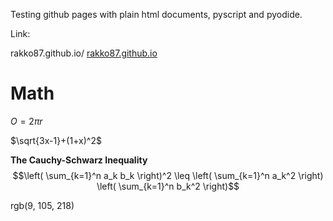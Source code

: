 Testing github pages with plain html documents, pyscript and pyodide.

Link:

rakko87.github.io/
[rakko87.github.io](https://rakko87.github.io)

Math
====

$O = 2 \pi r$

$\sqrt{3x-1}+(1+x)^2$

**The Cauchy-Schwarz Inequality**\
$$\left( \sum_{k=1}^n a_k b_k \right)^2 \leq \left( \sum_{k=1}^n a_k^2 \right) \left( \sum_{k=1}^n b_k^2 \right)$$

rgb(9, 105, 218)


